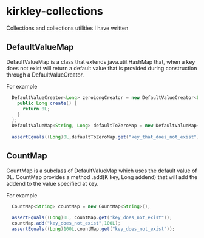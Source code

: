 kirkley-collections
===================

Collections and collections utilities I have written

DefaultValueMap
---------------

DefaultValueMap is a class that extends java.util.HashMap that, when a key does not exist
will return a default value that is provided during construction through a DefaultValueCreator.

For example
```java
  DefaultValueCreator<Long> zeroLongCreator = new DefaultValueCreator<Long>() {
    public Long create() {
      return 0L;
    }
  };
  DefaultValueMap<String, Long> defaultToZeroMap = new DefaultValueMap<String, Long>(zeroLongCreator);
  
  assertEquals((Long)0L,defaultToZeroMap.get("key_that_does_not_exist"));
```

CountMap
--------

CountMap is a subclass of DefaultValueMap which uses the default value of 0L. CountMap provides a
method .add(K key, Long addend) that will add the addend to the value specified at key.

For example
```java
  CountMap<String> countMap = new CountMap<String>();
  
  assertEquals((Long)0L, countMap.get("key_does_not_exist"));
  countMap.add("key_does_not_exist",100L);
  assertEquals((Long)100L,countMap.get("key_does_not_exist"));
```
